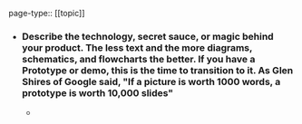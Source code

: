 page-type:: [[topic]]
- ### Describe the technology, secret sauce, or magic behind your product. The less text and the more diagrams, schematics, and flowcharts the better. If you have a Prototype or demo, this is the time to transition to it. As Glen Shires of Google said, "If a picture is worth 1000 words, a prototype is worth 10,000 slides"
  - 



